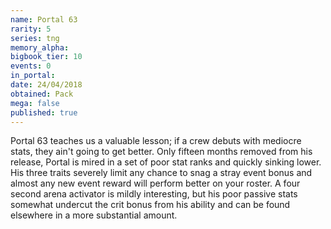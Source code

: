 ```yaml
---
name: Portal 63
rarity: 5
series: tng
memory_alpha:
bigbook_tier: 10
events: 0
in_portal:
date: 24/04/2018
obtained: Pack
mega: false
published: true
---
```


Portal 63 teaches us a valuable lesson; if a crew debuts with mediocre stats, they ain't going to get better. Only fifteen months removed from his release, Portal is mired in a set of poor stat ranks and quickly sinking lower. His three traits severely limit any chance to snag a stray event bonus and almost any new event reward will perform better on your roster. A four second arena activator is mildly interesting, but his poor passive stats somewhat undercut the crit bonus from his ability and can be found elsewhere in a more substantial amount.

